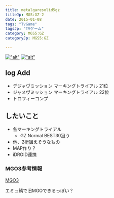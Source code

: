 ```yaml
---
title: metalgaresolid5gz
titleJp: MGS:GZ-2
date: 2015-01-08
tags: "TvGame"
tagsJp: "TVゲーム"
category: MGS5:GZ
categoryJp: MGS5:GZ

---
```



<!-- !["alt"](= currebnt_page.url photo1.jpg)
!["alt"](= currebnt_page.url photo2.jpg)
 -->

[!["alt"](blog/2015-01-08-mgsgz/photo1.jpg)](blog/2015-01-08-mgsgz/photo1.jpg)
[!["alt"](blog/2015-01-08-mgsgz/photo2.jpg)](blog/2015-01-08-mgsgz/photo2.jpg)



## log Add

* デジャヴミッション マーキングトライアル 21位
* ジャメヴミッション マーキングトライアル 22位
* トロフィーコンプ

## したいこと

* 各マーキングトライアル
	* GZ Normal BEST30狙う
* 他、2桁狙えそうなもの
* MAP作り？
* iDROID連携

### MGO3参考情報
[MGO3](http://matome.naver.jp/odai/2141788486247026101)

エミュ鯖で旧MGOできるっぽい？



